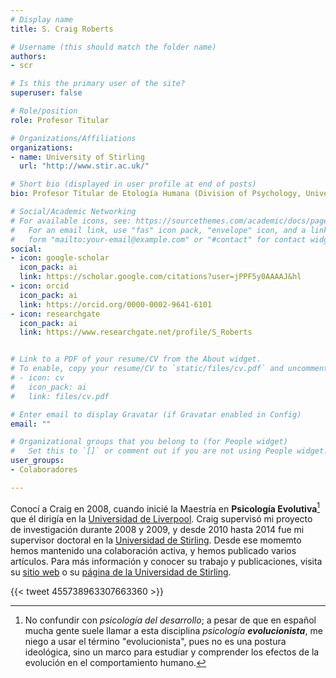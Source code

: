 ```yaml
---
# Display name
title: S. Craig Roberts

# Username (this should match the folder name)
authors:
- scr

# Is this the primary user of the site?
superuser: false

# Role/position
role: Profesor Titular

# Organizations/Affiliations
organizations:
- name: University of Stirling
  url: "http://www.stir.ac.uk/"

# Short bio (displayed in user profile at end of posts)
bio: Profesor Titular de Etología Humana (Division of Psychology, University of Stirling, Stirling, Reino Unido), y expresidente de la [International Society for Human Ethology (ISHE)](http://www.ishe.org/).

# Social/Academic Networking
# For available icons, see: https://sourcethemes.com/academic/docs/page-builder/#icons
#   For an email link, use "fas" icon pack, "envelope" icon, and a link in the
#   form "mailto:your-email@example.com" or "#contact" for contact widget.
social:
- icon: google-scholar
  icon_pack: ai
  link: https://scholar.google.com/citations?user=jPPF5y0AAAAJ&hl
- icon: orcid
  icon_pack: ai
  link: https://orcid.org/0000-0002-9641-6101
- icon: researchgate
  icon_pack: ai
  link: https://www.researchgate.net/profile/S_Roberts


# Link to a PDF of your resume/CV from the About widget.
# To enable, copy your resume/CV to `static/files/cv.pdf` and uncomment the lines below.
# - icon: cv
#   icon_pack: ai
#   link: files/cv.pdf

# Enter email to display Gravatar (if Gravatar enabled in Config)
email: ""

# Organizational groups that you belong to (for People widget)
#   Set this to `[]` or comment out if you are not using People widget.
user_groups:
- Colaboradores

---
```


Conocí a Craig en 2008, cuando inicié la Maestría en **Psicología Evolutiva**[^1] que él dirigía en la [Universidad de Liverpool](https://www.liverpool.ac.uk/). Craig supervisó mi proyecto de investigación durante 2008 y 2009, y desde 2010 hasta 2014 fue mi supervisor doctoral en la [Universidad de Stirling](http://www.stir.ac.uk/). Desde ese momemto hemos mantenido una colaboración activa, y hemos publicado varios artículos. Para más información y conocer su trabajo y publicaciones, visita su [sitio web](https://www.scraigroberts.com/) o su [página de la Universidad de Stirling](https://www.stir.ac.uk/people/255834).

[^1]: No confundir con *psicología del desarrollo*; a pesar de que en español mucha gente suele llamar a esta disciplina *psicología **evolucionista***, me niego a usar el término "evolucionista", pues no es una postura ideológica, sino un marco para estudiar y comprender los efectos de la evolución en el comportamiento humano.

{{< tweet 455738963307663360 >}}
